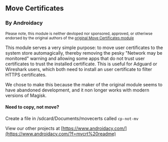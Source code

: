## Move Certificates
### By Androidacy

<sub>Please note, this module is neither devloped nor sponsored, approved, or otheriwse endorsed by the original authors of the [original Move Certificates module](https://github.com/Magisk-Modules-Repo/movecert)</sub>

This module serves a very simple purpose: to move user certificates to the system store automagically, thereby removing the pesky "Network may be monitored" warning and allowing some apps that do not trust user certificates to trust the installed certificate. This is useful for Adguard or Wireshark users, which both need to install an user certificate to filter HTTPS certificates.

We chose to make this because the maker of the original module seems to have abandoned development, and it non longer works with modern versions of Magisk.

#### Need to copy, not move?

Create a file in /sdcard/Documents/movecerts called `cp-not-mv`

View our other projects at [https://www.androidacy.com/](https://www.androidacy.com/?f=mvcrt%20readme)
